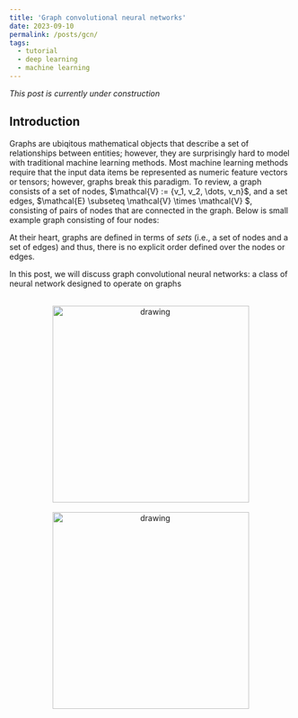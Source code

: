 ```yaml
---
title: 'Graph convolutional neural networks'
date: 2023-09-10
permalink: /posts/gcn/
tags:
  - tutorial
  - deep learning
  - machine learning
---
```


_This post is currently under construction_ 

Introduction
------------

Graphs are ubiqitous mathematical objects that describe a set of relationships between entities; however, they are surprisingly hard to model with traditional machine learning methods. Most machine learning methods require that the input data items be represented as numeric feature vectors or tensors; however, graphs break this paradigm. To review, a graph consists of a set of nodes, $\mathcal{V} := \{v_1, v_2, \dots, v_n}$, and a set edges, $\mathcal{E} \subseteq \mathcal{V} \times \mathcal{V} $, consisting of pairs of nodes that are connected in the graph. Below is small example graph consisting of four nodes:


At their heart, graphs are defined in terms of _sets_ (i.e., a set of nodes and a set of edges) and thus, there is no explicit order defined over the nodes or edges. 

In this post, we will discuss graph convolutional neural networks: a class of neural network designed to operate on graphs


<br>

<center><img src="https://raw.githubusercontent.com/mbernste/mbernste.github.io/master/images/GCN_vs_CNN_overview.png" alt="drawing" width="350"/></center>

<br>

<center><img src="https://raw.githubusercontent.com/mbernste/mbernste.github.io/master/images/GCN_as_neural_net.png" alt="drawing" width="350"/></center>


